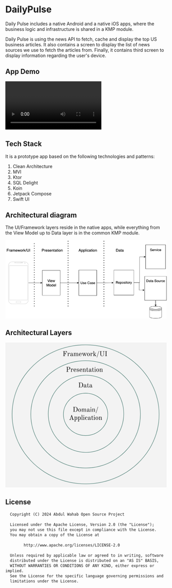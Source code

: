 # DailyPulse

Daily Pulse includes a native Android and a native iOS apps, where the business logic and
infrastructure is shared in a KMP module.

Daily Pulse is using the news API to fetch, cache and display the top US business articles. It also
contains a screen to display the list of news sources we use to fetch the articles from.
Finally, it contains third screen to display information regarding the user's device.


## App Demo

<video src="https://github.com/user-attachments/assets/7cd78a4f-157d-4b82-b0db-4393aa1bbaa6" width="300"></video>

## Tech Stack

It is a prototype app based on the following technologies and patterns:

1. Clean Architecture
2. MVI
3. Ktor
4. SQL Delight
5. Koin
6. Jetpack Compose
7. Swift UI

## Architectural diagram

The UI/Framework layers reside in the native apps, while everything from the View Model up to Data
layer is in the common KMP module.

![architecture.png](architecture.png)

## Architectural Layers

![layers.png](layers.png)

License
--------

```
  Copyright (C) 2024 Abdul Wahab Open Source Project

  Licensed under the Apache License, Version 2.0 (the "License");
  you may not use this file except in compliance with the License.
  You may obtain a copy of the License at

        http://www.apache.org/licenses/LICENSE-2.0

  Unless required by applicable law or agreed to in writing, software
  distributed under the License is distributed on an "AS IS" BASIS,
  WITHOUT WARRANTIES OR CONDITIONS OF ANY KIND, either express or implied.
  See the License for the specific language governing permissions and
  limitations under the License.
  ```

